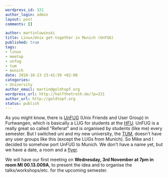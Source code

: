 ```yaml
--- 
wordpress_id: 321
author_login: admin
layout: post
comments: []

author: martinlowinski
title: Linux/Unix get-together in Munich (UnFUG)
published: true
tags: 
- linux
- meetup
- unfug
- tum
- munich
date: 2010-10-23 23:41:59 +02:00
categories: 
- University
author_email: martin@goldtopf.org
wordpress_url: http://halfthetruth.de/?p=321
author_url: http://goldtopf.org
status: publish
---
```

As you might know, there is <a href="http://unfug.org">UnFUG</a> (Unix Friends and User Group) in Furtwangen, which is basically a LUG for students at the <a href="http://www.hs-furtwangen.de">HFU</a>. UnFUG is a really great so called "Referat" and is organised by students (like me) every semester. But I switched uni and my new university, the <a href="http://in.tum.de">TUM</a>, doesn't have any user groups like this (except the LUGs from Munich). So Mike and I decided to somehow port UnFUG to Munich. We don't have a name yet, but we have a date, a room and a <a href="http://halfthetruth.de/wp-content/uploads/2010/10/linux-unix-get-together.pdf">flyer</a>.

We will have our first meeting on <strong>Wednesday, 3rd November at 7pm in room MI 00.13.009A</strong>, to present the idea and to organise the talks/workshops/etc. for the upcoming semester.
